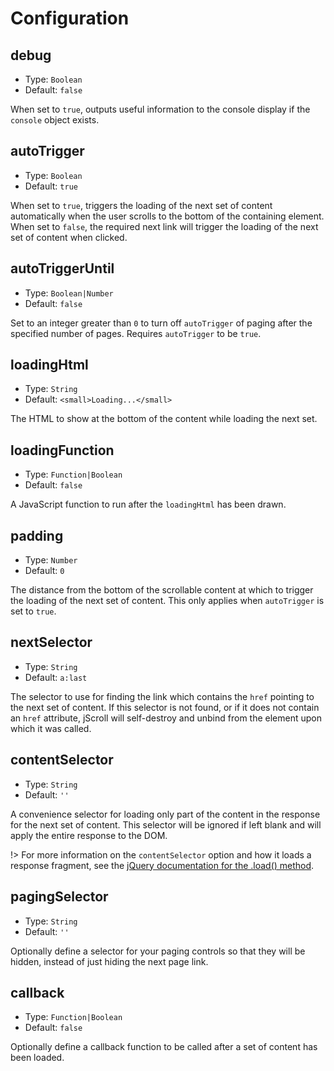 # Configuration

## debug

- Type: `Boolean`
- Default: `false`

When set to `true`, outputs useful information to the console display if the `console` object exists.

## autoTrigger

- Type: `Boolean`
- Default: `true`

When set to `true`, triggers the loading of the next set of content automatically when the user scrolls to the bottom of the containing element. When set to `false`, the required next link will trigger the loading of the next set of content when clicked.

## autoTriggerUntil

- Type: `Boolean|Number`
- Default: `false`

Set to an integer greater than `0` to turn off `autoTrigger` of paging after the specified number of pages. Requires `autoTrigger` to be `true`.

## loadingHtml

- Type: `String`
- Default: `<small>Loading...</small>`

The HTML to show at the bottom of the content while loading the next set.

## loadingFunction

- Type: `Function|Boolean`
- Default: `false`

A JavaScript function to run after the `loadingHtml` has been drawn.

## padding

- Type: `Number`
- Default: `0`

The distance from the bottom of the scrollable content at which to trigger the loading of the next set of content. This only applies when `autoTrigger` is set to `true`.

## nextSelector

- Type: `String`
- Default: `a:last`

The selector to use for finding the link which contains the `href` pointing to the next set of content. If this selector is not found, or if it does not contain an `href` attribute, jScroll will self-destroy and unbind from the element upon which it was called.

## contentSelector

- Type: `String`
- Default: `''`

A convenience selector for loading only part of the content in the response for the next set of content. This selector will be ignored if left blank and will apply the entire response to the DOM.

!> For more information on the `contentSelector` option and how it loads a response fragment, see the [jQuery documentation for the .load() method](http://api.jquery.com/load/).

## pagingSelector

- Type: `String`
- Default: `''`

Optionally define a selector for your paging controls so that they will be hidden, instead of just hiding the next page link.

## callback

- Type: `Function|Boolean`
- Default: `false`

Optionally define a callback function to be called after a set of content has been loaded.